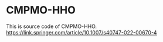 # CMPMO-HHO
This is source code of CMPMO-HHO.
https://link.springer.com/article/10.1007/s40747-022-00670-4
